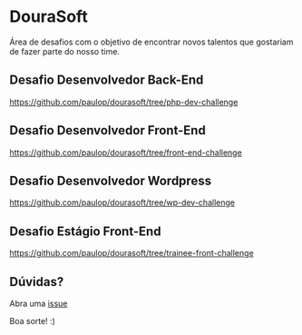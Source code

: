 # DouraSoft

Área de desafios com o objetivo de encontrar novos talentos que gostariam de fazer parte do nosso time.

## Desafio Desenvolvedor Back-End
https://github.com/paulop/dourasoft/tree/php-dev-challenge

## Desafio Desenvolvedor Front-End
https://github.com/paulop/dourasoft/tree/front-end-challenge

## Desafio Desenvolvedor Wordpress
https://github.com/paulop/dourasoft/tree/wp-dev-challenge

## Desafio Estágio Front-End
https://github.com/paulop/dourasoft/tree/trainee-front-challenge

## Dúvidas?

Abra uma [issue](https://github.com/paulop/dourasoft/issues/new)

Boa sorte! :)
